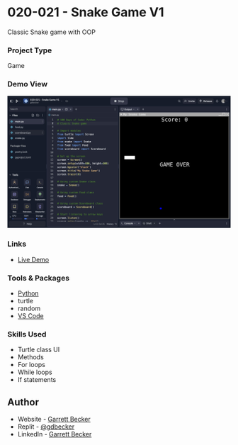 # 020-021 - Snake Game V1

Classic Snake game with OOP

### Project Type

Game

### Demo View

![](./020-021-snake-game-v1.jpg)

### Links

- [Live Demo](https://replit.com/@gdbecker/020-021-Snake-Game-V1)

### Tools & Packages

- [Python](https://www.python.org)
- turtle
- random
- [VS Code](https://code.visualstudio.com)

### Skills Used

- Turtle class UI
- Methods
- For loops
- While loops
- If statements

## Author

- Website - [Garrett Becker]()
- Replit - [@gdbecker](https://replit.com/@gdbecker)
- LinkedIn - [Garrett Becker](https://www.linkedin.com/in/garrett-becker-923b4a106/)